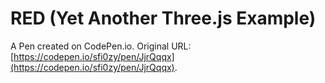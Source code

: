 # RED (Yet Another Three.js Example)

A Pen created on CodePen.io. Original URL: [https://codepen.io/sfi0zy/pen/JjrQqqx](https://codepen.io/sfi0zy/pen/JjrQqqx).

